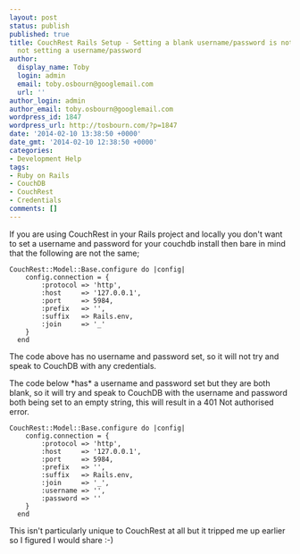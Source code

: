 ```yaml
---
layout: post
status: publish
published: true
title: CouchRest Rails Setup - Setting a blank username/password is not the same as
  not setting a username/password
author:
  display_name: Toby
  login: admin
  email: toby.osbourn@googlemail.com
  url: ''
author_login: admin
author_email: toby.osbourn@googlemail.com
wordpress_id: 1847
wordpress_url: http://tosbourn.com/?p=1847
date: '2014-02-10 13:38:50 +0000'
date_gmt: '2014-02-10 12:38:50 +0000'
categories:
- Development Help
tags:
- Ruby on Rails
- CouchDB
- CouchRest
- Credentials
comments: []
---
```

<p>If you are using CouchRest in your Rails project and locally you don't want to set a username and password for your couchdb install then bare in mind that the following are not the same;</p>
<pre><code>CouchRest::Model::Base.configure do |config|
    config.connection = {
        :protocol =&gt; 'http',
        :host     =&gt; '127.0.0.1',
        :port     =&gt; 5984,
        :prefix   =&gt; '',
        :suffix   =&gt; Rails.env,
        :join     =&gt; '_'
    }
  end</code></pre>
<p>The code above has no username and password set, so it will not try and speak to CouchDB with any credentials.</p>
<p>The code below *has* a username and password set but they are both blank, so it will try and speak to CouchDB with the username and password both being set to an empty string, this will result in a 401 Not authorised error.</p>
<pre><code>CouchRest::Model::Base.configure do |config|
    config.connection = {
        :protocol =&gt; 'http',
        :host     =&gt; '127.0.0.1',
        :port     =&gt; 5984,
        :prefix   =&gt; '',
        :suffix   =&gt; Rails.env,
        :join     =&gt; '_',
        :username =&gt; '',
        :password =&gt; ''
    }
  end</code></pre>
<p>This isn't particularly unique to CouchRest at all but it tripped me up earlier so I figured I would share :-)</p>
